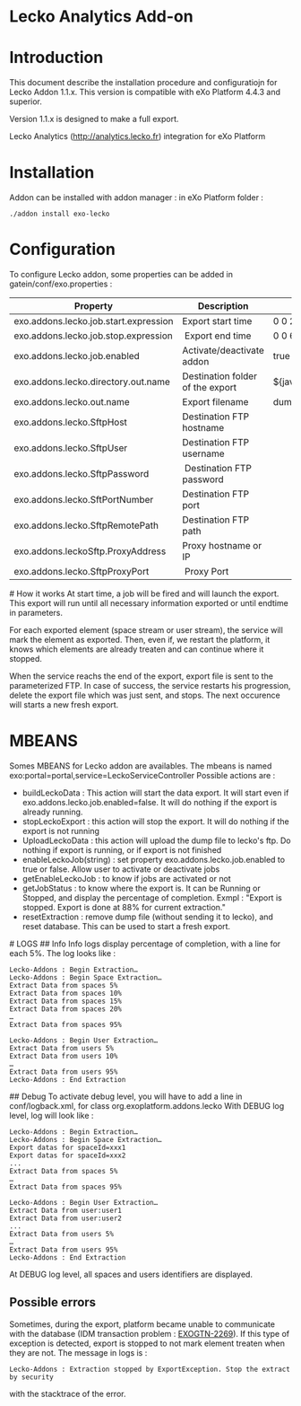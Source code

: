 Lecko Analytics Add-on
=======

# Introduction
This document describe the installation procedure and configuratiojn for Lecko Addon 1.1.x. This version is compatible with eXo Platform 4.4.3 and superior.

Version 1.1.x is designed to make a full export.

Lecko Analytics (http://analytics.lecko.fr) integration for eXo Platform


# Installation
Addon can be installed with addon manager : in eXo Platform folder : 
    
    ./addon install exo-lecko
    
# Configuration
To configure Lecko addon, some properties can be added in gatein/conf/exo.properties :

Property | Description | Default Value
-------- | ----------- | -------------
exo.addons.lecko.job.start.expression | Export start time | 0 0 21 * * ?
exo.addons.lecko.job.stop.expression  | Export end time | 0 0 6 * * ?
exo.addons.lecko.job.enabled | Activate/deactivate addon | true
exo.addons.lecko.directory.out.name | Destination folder of the export | ${java.io.tmpdir}/lecko
exo.addons.lecko.out.name | Export filename | dump
exo.addons.lecko.SftpHost | Destination FTP hostname |
exo.addons.lecko.SftpUser | Destination FTP username |
exo.addons.lecko.SftpPassword | Destination FTP password |
exo.addons.lecko.SftPortNumber | Destination FTP port |
exo.addons.lecko.SftpRemotePath | Destination FTP path |
exo.addons.leckoSftp.ProxyAddress | Proxy hostname or IP | 
exo.addons.lecko.SftpProxyPort | Proxy Port |

# How it works
At start time, a job will be fired and will launch the export. This export will run until all necessary information exported or until endtime in parameters.

For each exported element (space stream or user stream), the service will mark the element as exported. Then, even if, we restart the platform, it knows which elements are already treaten and can continue where it stopped.

When the service reachs the end of the export, export file is sent to the parameterized FTP. In case of success, the service restarts his progression, delete the export file which was just sent, and stops. The next occurence will starts a new fresh export.

# MBEANS
Somes MBEANS for Lecko addon are availables. 
The mbeans is named exo:portal=portal,service=LeckoServiceController
Possible actions are :
- buildLeckoData : This action will start the data export. It will start even if exo.addons.lecko.job.enabled=false. It will do nothing if the export is already running.
- stopLeckoExport : this action will stop the export. It will do nothing if the export is not running
- UploadLeckoData : this action will upload the dump file to lecko's ftp. Do nothing if export is running, or if export is not finished
- enableLeckoJob(string) : set property exo.addons.lecko.job.enabled to true or false. Allow user to activate or deactivate jobs
- getEnableLeckoJob : to know if jobs are activated or not
- getJobStatus : to know where the export is. It can be Running or Stopped, and display the percentage of completion. Exmpl : "Export is stopped. Export is done at 88% for current extraction."
- resetExtraction : remove dump file (without sending it to lecko), and reset database. This can be used to start a fresh export.

# LOGS
## Info
Info logs display percentage of completion, with a line for each 5%. The log looks like :
    
    Lecko-Addons : Begin Extraction…
    Lecko-Addons : Begin Space Extraction…
    Extract Data from spaces 5%
    Extract Data from spaces 10%
    Extract Data from spaces 15%
    Extract Data from spaces 20%
    …
    Extract Data from spaces 95%
    
    Lecko-Addons : Begin User Extraction…
    Extract Data from users 5%
    Extract Data from users 10%
    …
    Extract Data from users 95%
    Lecko-Addons : End Extraction
    
## Debug
To activate debug level, you will have to add a line in conf/logback.xml, for class org.exoplatform.addons.lecko
With DEBUG log level, log will look like :

    Lecko-Addons : Begin Extraction…
    Lecko-Addons : Begin Space Extraction…
    Export datas for spaceId=xxx1
    Export datas for spaceId=xxx2
    ...
    Extract Data from spaces 5%
    …
    Extract Data from spaces 95%
    
    Lecko-Addons : Begin User Extraction…
    Extract Data from user:user1
    Extract Data from user:user2
    ...
    Extract Data from users 5%
    …
    Extract Data from users 95%
    Lecko-Addons : End Extraction
    
At DEBUG log level, all spaces and users identifiers are displayed.

## Possible errors
Sometimes, during the export, platform became unable to communicate with the database (IDM transaction problem  : [EXOGTN-2269](https://jira.exoplatform.org/browse/EXOGTN-2269)). If this type of exception is detected, export is stopped to not mark element treaten when they are not. The message in logs is :

    Lecko-Addons : Extraction stopped by ExportException. Stop the extract by security
    
with the stacktrace of the error.
